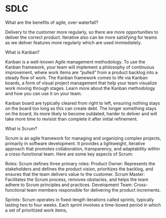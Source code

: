 # SDLC

What are the benefits of agile, over waterfall?

Delivery to the customer more regularly, so there are more opportunities to
deliver the correct product. Iterative also can be more satisfying for teams as
we deliver features more regularly which are used immiediately.

What is Kanban?

Kanban is a well-known Agile management methodology. To use the Kanban
framework, your team will implement a philosophy of continuous improvement,
where work items are “pulled” from a product backlog into a steady flow of work.
The Kanban framework comes to life via Kanban boards, a form of visual project
management that help your team visualize work moving through stages. Learn more
about the Kanban methodology and how you can use it on your team.

Kanban board are typically cleared from right to left, ensuring nothing stays on
the board too long as this can create debt. The longer something stays on the
board, its more likely to become outdated, harder to deliver and will take more
time to revisist than complete it after initial refinement.

What is Scrum?

Scrum is an agile framework for managing and organizing complex projects,
primarily in software development. It provides a lightweight, iterative approach
that promotes collaboration, transparency, and adaptability within a
cross-functional team. Here are some key aspects of Scrum:

Roles: Scrum defines three primary roles: Product Owner: Represents the
stakeholders and defines the product vision, prioritizes the backlog, and
ensures that the team delivers value to the customer. Scrum Master: Facilitates
the Scrum process, removes obstacles, and helps the team adhere to Scrum
principles and practices. Development Team: Cross-functional team members
responsible for delivering the product increments.

Sprints: Scrum operates in fixed-length iterations called sprints, typically
lasting two to four weeks. Each sprint involves a time-boxed period in which a
set of prioritized work items,
